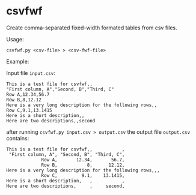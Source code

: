 # csvfwf

Create comma-separated fixed-width formated tables from csv files.

Usage: 

    csvfwf.py <csv-file> > <csv-fwf-file>

Example:

Input file `input.csv`:

    This is a test file for csvfwf,,
    "First column, A","Second, B","Third, C"
    Row A,12.34,56.7
    Row B,8,12.12
    Here is a very long description for the following rows,,
    Row C,9.1,13.1415
    Here is a short description,,
    Here are two descriptions,,second

after running `csvfwf.py input.csv > output.csv` the output file `output.csv` contains:

    This is a test file for csvfwf,,           ,
     "First column, A", "Second, B", "Third, C",
                 Row A,       12.34,       56.7,
                 Row B,           8,      12.12,
    Here is a very long description for the following rows,,,
                 Row C,         9.1,    13.1415,
    Here is a short description,   ,           ,
    Here are two descriptions,     ,     second,
